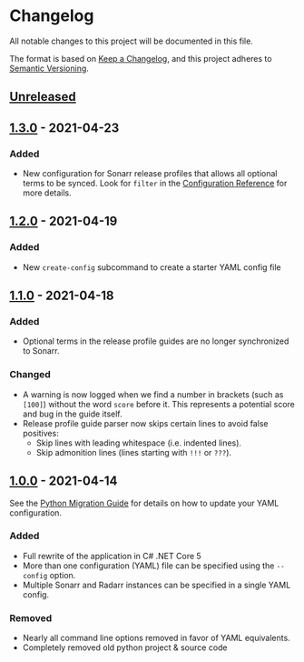 <!-- markdownlint-configure-file { "MD024": { "siblings_only": true } } -->
# Changelog

All notable changes to this project will be documented in this file.

The format is based on [Keep a Changelog](https://keepachangelog.com/en/1.0.0/),
and this project adheres to [Semantic Versioning](https://semver.org/spec/v2.0.0.html).

## [Unreleased]

## [1.3.0] - 2021-04-23

### Added

- New configuration for Sonarr release profiles that allows all optional terms to be synced. Look
  for `filter` in the [Configuration Reference] for more details.

[Configuration Reference]: https://github.com/rcdailey/trash-updater/wiki/Configuration-Reference

## [1.2.0] - 2021-04-19

### Added

- New `create-config` subcommand to create a starter YAML config file

## [1.1.0] - 2021-04-18

### Added

- Optional terms in the release profile guides are no longer synchronized to Sonarr.

### Changed

- A warning is now logged when we find a number in brackets (such as `[100]`) without the word
  `score` before it. This represents a potential score and bug in the guide itself.
- Release profile guide parser now skips certain lines to avoid false positives:
  - Skip lines with leading whitespace (i.e. indented lines).
  - Skip admonition lines (lines starting with `!!!` or `???`).

## [1.0.0] - 2021-04-14

See the [Python Migration Guide][py-mig] for details on how to update your YAML configuration.

[py-mig]: https://github.com/rcdailey/trash-updater/wiki/Python-Migration-Guide

### Added

- Full rewrite of the application in C# .NET Core 5
- More than one configuration (YAML) file can be specified using the `--config` option.
- Multiple Sonarr and Radarr instances can be specified in a single YAML config.

### Removed

- Nearly all command line options removed in favor of YAML equivalents.
- Completely removed old python project & source code

[Unreleased]: https://github.com/rcdailey/trash-updater/compare/v1.3.0...HEAD
[1.3.0]: https://github.com/rcdailey/trash-updater/compare/v1.2.0...v1.3.0
[1.2.0]: https://github.com/rcdailey/trash-updater/compare/v1.1.0...v1.2.0
[1.1.0]: https://github.com/rcdailey/trash-updater/compare/v1.0.0...v1.1.0
[1.0.0]: https://github.com/rcdailey/trash-updater/compare/v0.1.0...v1.0.0
[0.1.0]: https://github.com/rcdailey/trash-updater/releases/tag/v0.1.0
